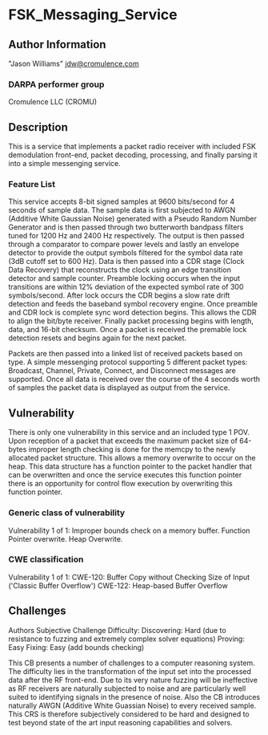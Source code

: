 # FSK_Messaging_Service

## Author Information

"Jason Williams" <jdw@cromulence.com>

### DARPA performer group
Cromulence LLC (CROMU)

## Description

This is a service that implements a packet radio receiver with included FSK demodulation front-end, packet decoding, processing, and finally parsing it into a simple messenging service.

### Feature List

This service accepts 8-bit signed samples at 9600 bits/second for 4 seconds of sample data. The sample data is first subjected to AWGN (Additive White Gaussian Noise) generated with a Pseudo Random Number Generator and is then passed through two butterworth bandpass filters tuned for 1200 Hz and 2400 Hz respectively. The output is then passed through a comparator to compare power levels and lastly an envelope detector to provide the output symbols filtered for the symbol data rate (3dB cutoff set to 600 Hz). Data is then passed into a CDR stage (Clock Data Recovery) that reconstructs the clock using an edge transition detector and sample counter. Preamble locking occurs when the input transitions are within 12% deviation of the expected symbol rate of 300 symbols/second. After lock occurs the CDR begins a slow rate drift detection and feeds the baseband symbol recovery engine. Once preamble and CDR lock is complete sync word detection begins. This allows the CDR to align the bit/byte receiver. Finally packet processing begins with length, data, and 16-bit checksum. Once a packet is received the premable lock detection resets and begins again for the next packet.

Packets are then passed into a linked list of received packets based on type. A simple messenging protocol supporting 5 different packet types: Broadcast, Channel, Private, Connect, and Disconnect messages are supported. Once all data is received over the course of the 4 seconds worth of samples the packet data is displayed as output from the service.

## Vulnerability

There is only one vulnerability in this service and an included type 1 POV. Upon reception of a packet that exceeds the maximum packet size of 64-bytes improper length checking is done for the memcpy to the newly allocated packet structure. This allows a memory overwrite to occur on the heap. This data structure has a function pointer to the packet handler that can be overwritten and once the service executes this function pointer there is an opportunity for control flow execution by overwriting this function pointer.

### Generic class of vulnerability
Vulnerability 1 of 1:
Improper bounds check on a memory buffer.
Function Pointer overwrite.
Heap Overwrite.

### CWE classification
Vulnerability 1 of 1:
CWE-120: Buffer Copy without Checking Size of Input ('Classic Buffer Overflow')
CWE-122: Heap-based Buffer Overflow

## Challenges

Authors Subjective Challenge Difficulty:
Discovering: Hard (due to resistance to fuzzing and extremely complex solver equations)
Proving: Easy
Fixing: Easy (add bounds checking)

This CB presents a number of challenges to a computer reasoning system. The difficulty lies in the transformation of the input set into the processed data after the RF front-end.  Due to its very nature fuzzing will be ineffective as RF receivers are naturally subjected to noise and are particularly well suited to identifying signals in the presence of noise. Also the CB introduces naturally AWGN (Additive White Guassian Noise) to every received sample. This CRS is therefore subjectively considered to be hard and designed to test beyond state of the art input reasoning capabilities and solvers. 

